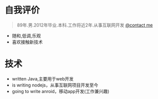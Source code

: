 
自我评价
======

> 89年.男.2012年毕业.本科.工作将近2年.从事互联网开发  [@contact me](992512186@qq.com)

* 随和,低调,乐观
* 喜欢接触新技术


技术
======

* written Java,主要用于web开发
* is writing nodejs，从事互联网项目开发至今
* going to write anroid，移动app开发(工作兼兴趣)
































